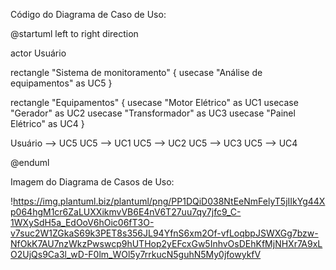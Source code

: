 Código do Diagrama de Caso de Uso:


@startuml
left to right direction

actor Usuário


rectangle "Sistema de monitoramento" {
  usecase "Análise de equipamentos" as UC5
}

rectangle "Equipamentos" {
  usecase "Motor Elétrico" as UC1
  usecase "Gerador" as UC2
  usecase "Transformador" as UC3
  usecase "Painel Elétrico" as UC4
}

Usuário --> UC5
UC5 --> UC1
UC5 --> UC2
UC5 --> UC3
UC5 --> UC4

@enduml




Imagem do Diagrama de Casos de Uso:


!https://img.plantuml.biz/plantuml/png/PP1DQiD038NtEeNmFelyT5jIIkYg44Xp064hgM1cr6ZaLUXXikmvVB6E4nV6T27uu7qy7jfc9_C-1WXySdH5a_EdOoV6hOic06fT3O-v7suc2W1ZGkaS69k3PET8s356JL94YfnS6xm2Of-vfLoqbpJSWXGg7bzw-NfOkK7AU7nzWkzPwswcp9hUTHop2yEFcxGw5InhvOsDEhKfMjNHXr7A9xLO2UjQs9Ca3l_wD-F0lm_WOl5y7rrkucN5guhN5My0jfowykfV
